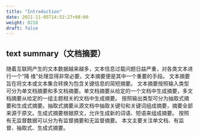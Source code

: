 ```yaml
---
title: "Introduction"
date: 2021-11-05T14:52:27+08:00
weight: 0210
draft: false
---
```




## text summary（文档摘要）

随着互联网产生的文本数据越来越多，文本信息过载问题日益严重，对各类文本进行一个“降 维”处理显得非常必要，文本摘要便是其中一个重要的手段。
文本摘要旨在将文本或文本集合转换为包含关键信息的简短摘要。
文本摘要按照输入类型可分为单文档摘要和多文档摘要。单文档摘要从给定的一个文档中生成摘要，多文档摘要从给定的一组主题相关的文档中生成摘要。
按照输出类型可分为抽取式摘要和生成式摘要。抽取式摘要从源文档中抽取关键句和关键词组成摘要，摘要全部来源于原文。生成式摘要根据原文，允许生成新的词语、短语来组成摘要。
按照有无监督数据可以分为有监督摘要和无监督摘要。
本文主要关注单文档、有监督、抽取式、生成式摘要。
